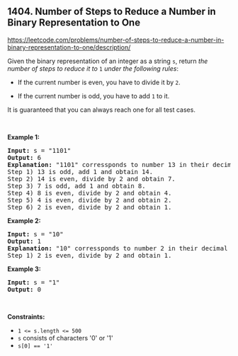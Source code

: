 ## 1404. Number of Steps to Reduce a Number in Binary Representation to One

<https://leetcode.com/problems/number-of-steps-to-reduce-a-number-in-binary-representation-to-one/description/>

<div class="elfjS" data-track-load="description_content"><p>Given the binary representation of an integer as a string <code>s</code>, return <em>the number of steps to reduce it to </em><code>1</code><em> under the following rules</em>:</p>

<ul>
 <li>
 <p>If the current number is even, you have to divide it by <code>2</code>.</p>
 </li>
 <li>
 <p>If the current number is odd, you have to add <code>1</code> to it.</p>
 </li>
</ul>

<p>It is guaranteed that you can always reach one for all test cases.</p>

<p>&nbsp;</p>
<p><strong class="example">Example 1:</strong></p>

<pre><strong>Input:</strong> s = "1101"
<strong>Output:</strong> 6
<strong>Explanation:</strong> "1101" corressponds to number 13 in their decimal representation.
Step 1) 13 is odd, add 1 and obtain 14.&nbsp;
Step 2) 14 is even, divide by 2 and obtain 7.
Step 3) 7 is odd, add 1 and obtain 8.
Step 4) 8 is even, divide by 2 and obtain 4.&nbsp;
Step 5) 4 is even, divide by 2 and obtain 2.&nbsp;
Step 6) 2 is even, divide by 2 and obtain 1.&nbsp;
</pre>

<p><strong class="example">Example 2:</strong></p>

<pre><strong>Input:</strong> s = "10"
<strong>Output:</strong> 1
<strong>Explanation:</strong> "10" corressponds to number 2 in their decimal representation.
Step 1) 2 is even, divide by 2 and obtain 1.&nbsp;
</pre>

<p><strong class="example">Example 3:</strong></p>

<pre><strong>Input:</strong> s = "1"
<strong>Output:</strong> 0
</pre>

<p>&nbsp;</p>
<p><strong>Constraints:</strong></p>

<ul>
 <li><code>1 &lt;= s.length&nbsp;&lt;= 500</code></li>
 <li><code>s</code> consists of characters '0' or '1'</li>
 <li><code>s[0] == '1'</code></li>
</ul>
</div>
